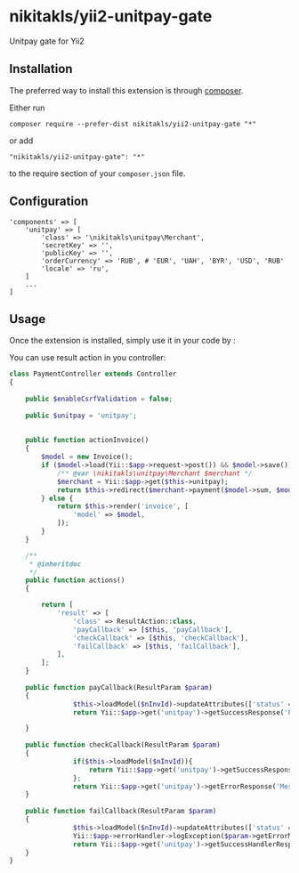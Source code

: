 nikitakls/yii2-unitpay-gate
=============================
Unitpay gate for Yii2

Installation
------------

The preferred way to install this extension is through [composer](http://getcomposer.org/download/).

Either run

```
composer require --prefer-dist nikitakls/yii2-unitpay-gate "*"
```

or add

```
"nikitakls/yii2-unitpay-gate": "*"
```

to the require section of your `composer.json` file.

Configuration
-----

```
'components' => [
    'unitpay' => [
        'class' => '\nikitakls\unitpay\Merchant',
        'secretKey' => '',
        'publicKey' => '',
        'orderCurrency' => 'RUB', # 'EUR', 'UAH', 'BYR', 'USD', 'RUB'
        'locale' => 'ru',
    ]
    ...
]

```

Usage
-----

Once the extension is installed, simply use it in your code by  :



You can use result action in you controller:
```php
class PaymentController extends Controller
{
    
    public $enableCsrfValidation = false;
    
    public $unitpay = 'unitpay';
    
    
    public function actionInvoice()
    {
        $model = new Invoice();
        if ($model->load(Yii::$app->request->post()) && $model->save()) {
            /** @var \nikitakls\unitpay\Merchant $merchant */
            $merchant = Yii::$app->get($this->unitpay);
            return $this->redirect($merchant->payment($model->sum, $model->id, 'Пополнение счета', Yii::$app->user->identity->email, $model->phone));
        } else {
            return $this->render('invoice', [
                'model' => $model,
            ]);
        }
    }

    /**
     * @inheritdoc
     */
    public function actions()
    {

        return [
            'result' => [
                'class' => ResultAction::class,
                'payCallback' => [$this, 'payCallback'],
                'checkCallback' => [$this, 'checkCallback'],
                'failCallback' => [$this, 'failCallback'],
            ],
        ];
    }
    
    public function payCallback(ResultParam $param)
    {
                $this->loadModel($nInvId)->updateAttributes(['status' => Invoice::STATUS_ACCEPTED]);
                return Yii::$app->get('unitpay')->getSuccessResponse('Pay Success');

    }
    
    public function checkCallback(ResultParam $param)
    {
                if($this->loadModel($nInvId)){
                    return Yii::$app->get('unitpay')->getSuccessResponse('Check Success. Ready to pay.');
                };
                return Yii::$app->get('unitpay')->getErrorResponse('Message about error');
    }
    
    public function failCallback(ResultParam $param)
    {
                $this->loadModel($nInvId)->updateAttributes(['status' => Invoice::STATUS_FAIL]);
                Yii::$app->errorHandler->logException($param->getErrorMessage());
                return Yii::$app->get('unitpay')->getSuccessHandlerResponse('Error logged');
    }
}
```